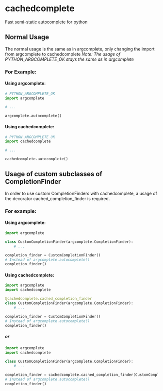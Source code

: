 # cachedcomplete
Fast semi-static autocomplete for python

## Normal Usage
The normal usage is the same as in argcomplete, only changing the import from argcomplete to cachedcomplete
_Note: The usage of PYTHON_ARGCOMPLETE_OK stays the same as in argcomplete_
### For Example:
#### Using argcomplete:
```python
# PYTHON_ARGCOMPLETE_OK
import argcomplete

# ...

argcomplete.autocomplete()
```
#### Using cachedcomplete:
```python
# PYTHON_ARGCOMPLETE_OK
import cachedcomplete

# ...

cachedcomplete.autocomplete()
```

## Usage of custom subclasses of CompletionFinder
In order to use custom CompletionFinders with cachedcomplete, 
a usage of the decorator cached_completion_finder is required.
### For example:
#### Using argcomplete:
```python
import argcomplete

class CustomCompletionFinder(argcomplete.CompletionFinder):
    # ...

completion_finder = CustomCompletionFinder()
# Instead of argcomplete.autocomplete()
completion_finder()
```
#### Using cachedcomplete:
```python
import argcomplete
import cachedcomplete

@cachedcomplete.cached_completion_finder
class CustomCompletionFinder(argcomplete.CompletionFinder):
    # ...

completion_finder = CustomCompletionFinder()
# Instead of argcomplete.autocomplete()
completion_finder()
```
##### or
```python
import argcomplete
import cachedcomplete

class CustomCompletionFinder(argcomplete.CompletionFinder):
    # ...

completion_finder = cachedcomplete.cached_completion_finder(CustomCompletionFinder)()
# Instead of argcomplete.autocomplete()
completion_finder()
```
